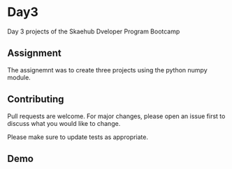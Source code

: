# Day3

Day 3 projects of the Skaehub Dveloper Program Bootcamp

## Assignment

The assignemnt was to create three projects using the python numpy module.



## Contributing
Pull requests are welcome. For major changes, please open an issue first to discuss what you would like to change.

Please make sure to update tests as appropriate.

## Demo
